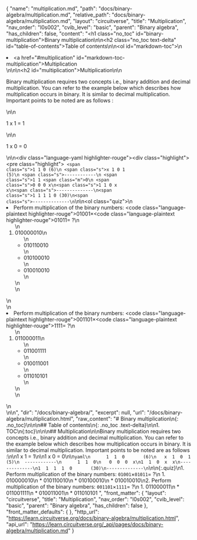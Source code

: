 {
  "name": "multiplication.md",
  "path": "docs/binary-algebra/multiplication.md",
  "relative_path": "docs/binary-algebra/multiplication.md",
  "layout": "circuitverse",
  "title": "Multiplication",
  "nav_order": "l0s002",
  "cvib_level": "basic",
  "parent": "Binary algebra",
  "has_children": false,
  "content": "<h1 class=\"no_toc\" id=\"binary-multiplication\">Binary multiplication</h1>\n\n<h2 class=\"no_toc text-delta\" id=\"table-of-contents\">Table of contents</h2>\n\n<ol id=\"markdown-toc\">\n  <li><a href=\"#multiplication\" id=\"markdown-toc-multiplication\">Multiplication</a></li>\n</ol>\n\n<h2 id=\"multiplication\">Multiplication</h2>\n\n<p>Binary multiplication requires two concepts i.e., binary addition and decimal multiplication. You can refer to the example below which describes how multiplication occurs in binary. It is similar to decimal multiplication. Important points to be noted are as follows :</p>\n\n<p>1 x 1 = 1</p>\n\n<p>1 x 0 = 0</p>\n\n<div class=\"language-yaml highlighter-rouge\"><div class=\"highlight\"><pre class=\"highlight\"><code>      <span class=\"s\">1  1  0       (6)</span>\n   <span class=\"s\">x  1  0  1       (5)</span>\n  <span class=\"s\">------------</span>\n      <span class=\"s\">1  1  </span><span class=\"m\">0</span>\n   <span class=\"s\">0  0  0  x</span>\n<span class=\"s\">1  1  0  x  x</span>\n<span class=\"s\">--------------</span>\n<span class=\"s\">1  1  1  1  0       (30)</span>\n<span class=\"s\">--------------</span>\n</code></pre></div></div>\n\n<ol class=\"quiz\">\n  <li>Perform multiplication of the binary numbers: <code class=\"language-plaintext highlighter-rouge\">01001</code>×<code class=\"language-plaintext highlighter-rouge\">01011</code>= ?\n    <ol>\n      <li>010000010\n        <ul>\n          <li>010110010</li>\n          <li>010100010</li>\n          <li>010010010</li>\n        </ul>\n      </li>\n    </ol>\n  </li>\n  <li>Perform multiplication of the binary numbers: <code class=\"language-plaintext highlighter-rouge\">001101</code>×<code class=\"language-plaintext highlighter-rouge\">1111</code>= ?\n    <ol>\n      <li>011000011\n        <ul>\n          <li>011001111</li>\n          <li>010011001</li>\n          <li>011010101</li>\n        </ul>\n      </li>\n    </ol>\n  </li>\n</ol>\n",
  "dir": "/docs/binary-algebra/",
  "excerpt": null,
  "url": "/docs/binary-algebra/multiplication.html",
  "raw_content": "# Binary multiplication\n{: .no_toc}\n\n\n## Table of contents\n{: .no_toc .text-delta}\n\n1. TOC\n{:toc}\n\n\n## Multiplication\n\nBinary multiplication requires two concepts i.e., binary addition and decimal multiplication. You can refer to the example below which describes how multiplication occurs in binary. It is similar to decimal multiplication. Important points to be noted are as follows :\n\n1 x 1 = 1\n\n1 x 0 = 0\n\n```yaml\n      1  1  0       (6)\n   x  1  0  1       (5)\n  ------------\n      1  1  0\n   0  0  0  x\n1  1  0  x  x\n--------------\n1  1  1  1  0       (30)\n--------------\n```\n\n{:.quiz}\n1. Perform multiplication of the binary numbers: `01001`×`01011`= ?\n   1. 010000010\n   * 010110010\n   * 010100010\n   * 010010010\n2. Perform multiplication of the binary numbers: `001101`×`1111`= ?\n   1. 011000011\n   * 011001111\n   * 010011001\n   * 011010101  ",
  "front_matter": {
    "layout": "circuitverse",
    "title": "Multiplication",
    "nav_order": "l0s002",
    "cvib_level": "basic",
    "parent": "Binary algebra",
    "has_children": false
  },
  "front_matter_defaults": {
  },
  "http_url": "https://learn.circuitverse.org/docs/binary-algebra/multiplication.html",
  "api_url": "https://learn.circuitverse.org/_api/pages/docs/binary-algebra/multiplication.md"
}